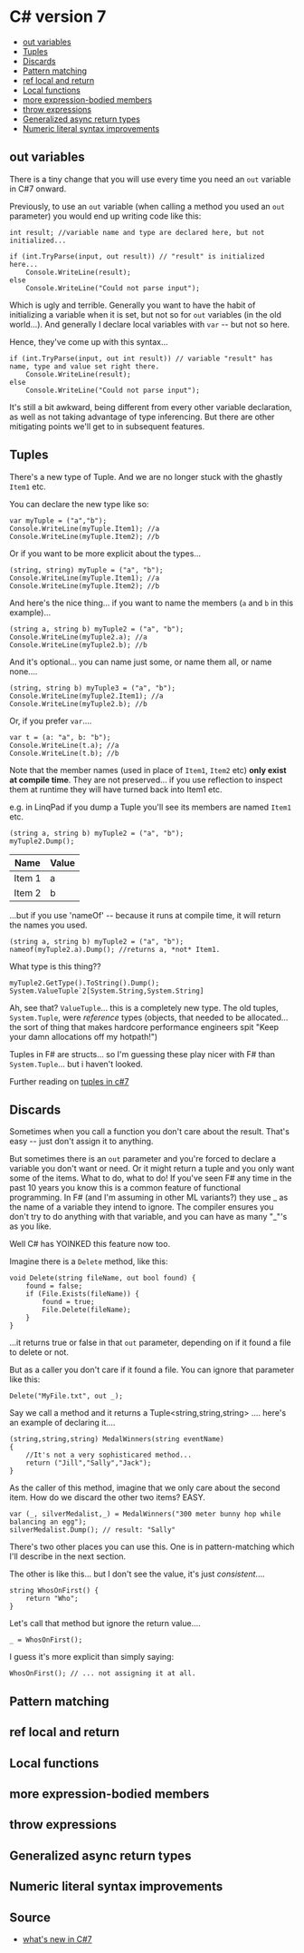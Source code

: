 # C# version 7 


 * [out variables](#out-variables)
 * [Tuples](#tuples)
 * [Discards](#discards)
 * [Pattern matching](#pattern-matching)
 * [ref local and return](#ref-local-and-return)
 * [Local functions](#local-functions)
 * [more expression-bodied members](#more-expression-bodied-members)
 * [throw expressions](#throw-expressions)
 * [Generalized async return types](#generalized-async-return-types)
 * [Numeric literal syntax improvements](#numeric-literal-syntax-improvements)


## out variables

There is a tiny change that you will use every time you need an `out` variable in C#7 onward.

Previously, to use an `out` variable (when calling a method you used an `out` parameter) you would end up writing code like this:

	int result; //variable name and type are declared here, but not initialized...
	
	if (int.TryParse(input, out result)) // "result" is initialized here...
		Console.WriteLine(result);
	else
		Console.WriteLine("Could not parse input");

Which is ugly and terrible. Generally you want to have the habit of initializing a variable when it is set, but not so for `out` variables (in the old world...). And generally I declare local variables with `var` -- but not so here. 

Hence, they've come up with this syntax...

	if (int.TryParse(input, out int result)) // variable "result" has name, type and value set right there.
		Console.WriteLine(result);
	else
		Console.WriteLine("Could not parse input");

It's still a bit awkward, being different from every other variable declaration, as well as not taking advantage of type inferencing. But there are other mitigating points we'll get to in subsequent features.


## Tuples


There's a new type of Tuple. And we are no longer stuck with the ghastly `Item1` etc.


You can declare the new type like so:

    var myTuple = ("a","b");
	Console.WriteLine(myTuple.Item1); //a
	Console.WriteLine(myTuple.Item2); //b


Or if you want to be more explicit about the types...

	(string, string) myTuple = ("a", "b");
	Console.WriteLine(myTuple.Item1); //a
	Console.WriteLine(myTuple.Item2); //b

And here's the nice thing... if you want to name the members (`a` and `b` in this example)...


	(string a, string b) myTuple2 = ("a", "b");
	Console.WriteLine(myTuple2.a); //a
	Console.WriteLine(myTuple2.b); //b

And it's optional... you can name just some, or name them all, or name none....

	(string, string b) myTuple3 = ("a", "b");
	Console.WriteLine(myTuple2.Item1); //a
	Console.WriteLine(myTuple2.b); //b

Or, if you prefer `var`....


	var t = (a: "a", b: "b");
	Console.WriteLine(t.a); //a
	Console.WriteLine(t.b); //b



Note that the member names (used in place of `Item1`, `Item2` etc) **only exist at compile time**. They are not preserved... if you use reflection to inspect them at runtime they will have turned back into Item1 etc.

e.g. in LinqPad if you dump a Tuple you'll see its members are named `Item1` etc.

	(string a, string b) myTuple2 = ("a", "b");
	myTuple2.Dump();

| Name   | Value |
|--------|-------|
| Item 1 | a |
| Item 2 | b |


...but if you use 'nameOf' -- because it runs at compile time, it will return the names you used.


	(string a, string b) myTuple2 = ("a", "b");
	nameof(myTuple2.a).Dump(); //returns a, *not* Item1.

What type is this thing??

	myTuple2.GetType().ToString().Dump();
	System.ValueTuple`2[System.String,System.String]

Ah, see that? `ValueTuple`... this is a completely new type. The old tuples, `System.Tuple`, were *reference* types (objects, that needed to be allocated... the sort of thing that makes hardcore performance engineers spit "Keep your damn allocations off my hotpath!")

Tuples in F# are structs... so I'm guessing these play nicer with F# than `System.Tuple`... but i haven't looked.


Further reading on [tuples in c#7](https://docs.microsoft.com/en-us/dotnet/csharp/tuples)


## Discards

Sometimes when you call a function you don't care about the result. That's easy -- just don't assign it to anything.

But sometimes there is an `out` parameter and you're forced to declare a variable you don't want or need.
Or it might return a tuple and you only want some of the items. What to do, what to do! If you've seen F# any time in the past 10 years you know this is a common feature of functional programming. In F# (and I'm assuming in other ML variants?) they use _ as the name of a variable they intend to ignore. The compiler ensures you don't try to do anything with that variable, and you can have as many "_"'s as you like.

Well C# has YOINKED this feature now too.


Imagine there is a `Delete` method, like this:


	void Delete(string fileName, out bool found) {
		found = false;
		if (File.Exists(fileName)) {
			found = true;
			File.Delete(fileName);
		}	
	}


...it returns true or false in that `out` parameter, depending on if it found a file to delete or not. 
 
But as a caller you don't care if it found a file. You can ignore that parameter like this:

	Delete("MyFile.txt", out _);


Say we call a method and it returns a Tuple<string,string,string> .... here's an example of declaring it....


	(string,string,string) MedalWinners(string eventName) 
	{
		//It's not a very sophisticared method... 
		return ("Jill","Sally","Jack");
	}


As the caller of this method, imagine that we only care about the second item. How do we discard the other two items? EASY.


	var (_, silverMedalist,_) = MedalWinners("300 meter bunny hop while balancing an egg");
	silverMedalist.Dump(); // result: "Sally"


There's two other places you can use this. One is in pattern-matching which I'll describe in the next section.

The other is like this... but I don't see the value, it's just *consistent*....


	string WhosOnFirst() {
		return "Who";
	}

Let's call that method but ignore the return value....


	_ = WhosOnFirst();

I guess it's more explicit than simply saying:

	WhosOnFirst(); // ... not assigning it at all.



## Pattern matching

## ref local and return

## Local functions

## more expression-bodied members

## throw expressions

## Generalized async return types

## Numeric literal syntax improvements


## Source

* [what's new in C#7](https://docs.microsoft.com/en-us/dotnet/csharp/whats-new/csharp-7)
